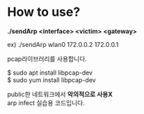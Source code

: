<h1> How to use?</h1>

**./sendArp \<interface> \<victim> \<gateway>**

ex) ./sendArp wlan0 172.0.0.2 172.0.0.1

pcap라이브러리를 사용합니다.<br>

$ sudo apt install libpcap-dev<br>
$ sudo yum install libpcap-dev<br>

public한 네트워크에서 **악의적으로 사용X**<br>
arp infect 실습용 코드입니다.
